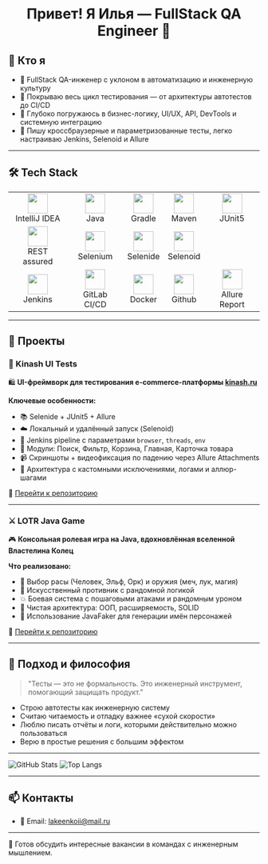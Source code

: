 <h1 align="center">Привет! Я Илья — FullStack QA Engineer 🚀</h1>

## 🧠 Кто я

- 🧪 FullStack QA-инженер с уклоном в автоматизацию и инженерную культуру
- 🧰 Покрываю весь цикл тестирования — от архитектуры автотестов до CI/CD
- 🧬 Глубоко погружаюсь в бизнес-логику, UI/UX, API, DevTools и системную интеграцию
- 🧩 Пишу кроссбраузерные и параметризованные тесты, легко настраиваю Jenkins, Selenoid и Allure

---

## 🛠️ Tech Stack
<table>
<tbody>
<tr>
<td align="center"><src="https://www.jetbrains.com/idea/"><img src="https://github.com/LakeenkoI/sourceItems/blob/main/source/Intelij_IDEA.svg" width="40" height="40"><br>IntelliJ IDEA</td>
<td align="center"><src="https://www.jetbrains.com/idea/"><img src="https://github.com/LakeenkoI/sourceItems/blob/main/source/Java.svg" width="40" height="40"><br>Java</td>
<td align="center"><src="https://www.jetbrains.com/idea/"><img src="https://github.com/LakeenkoI/sourceItems/blob/main/source/Gradle.svg" width="40" height="40"><br>Gradle</td>
<td align="center"><src="https://www.jetbrains.com/idea/"><img src="https://cdn.jsdelivr.net/gh/devicons/devicon@latest/icons/maven/maven-original-wordmark.svg" width="40" height="40"><br>Maven</td>
<td align="center"><src="https://www.jetbrains.com/idea/"><img src="https://github.com/LakeenkoI/sourceItems/blob/main/source/JUnit5.svg" width="40" height="40"><br>JUnit5</td>
</tr>
<tr>
<td align="center"><src="https://www.jetbrains.com/idea/"><img src="https://github.com/LakeenkoI/sourceItems/blob/main/source/RestAssured.svg" width="40" height="40"><br>REST assured</td>
<td align="center"><src="https://www.jetbrains.com/idea/"><img src="https://cdn.jsdelivr.net/gh/devicons/devicon@latest/icons/selenium/selenium-original.svg" width="40" height="40"><br>Selenium</td>
<td align="center"><src="https://www.jetbrains.com/idea/"><img src="https://github.com/LakeenkoI/sourceItems/blob/main/source/Selenide.svg" width="40" height="40"><br>Selenide</td>
<td align="center"><src="https://www.jetbrains.com/idea/"><img src="https://github.com/LakeenkoI/sourceItems/blob/main/source/Selenoid.svg" width="40" height="40"><br>Selenoid</td>
</tr>
<tr>
<td align="center"><src="https://www.jetbrains.com/idea/"><img src="https://github.com/LakeenkoI/sourceItems/blob/main/source/Jenkins.svg" width="40" height="40"><br>Jenkins</td>
<td align="center"><src="https://www.jetbrains.com/idea/"><img src="https://cdn.jsdelivr.net/gh/devicons/devicon@latest/icons/gitlab/gitlab-original.svg" width="40" height="40"><br>GitLab CI/CD</td>
<td align="center"><src="https://www.jetbrains.com/idea/"><img src="https://cdn.jsdelivr.net/gh/devicons/devicon@latest/icons/docker/docker-original.svg" width="40" height="40"><br>Docker</td>
<td align="center"><src="https://www.jetbrains.com/idea/"><img src="https://github.com/LakeenkoI/sourceItems/blob/main/source/Github.svg" width="40" height="40"><br>Github</td>
<td align="center"><src="https://www.jetbrains.com/idea/"><img src="https://github.com/LakeenkoI/sourceItems/blob/main/source/Allure.svg" width="40" height="40"><br>Allure Report</td>
</tr>
</tbody>
</table>

---

## 🚀 Проекты

### 🧪 Kinash UI Tests  
🛍️ **UI-фреймворк для тестирования e-commerce-платформы [kinash.ru](https://kinash.ru/)**

**Ключевые особенности:**
- 📚 Selenide + JUnit5 + Allure
- ☁️ Локальный и удалённый запуск (Selenoid)
- 🔁 Jenkins pipeline с параметрами `browser`, `threads`, `env`
- 🧩 Модули: Поиск, Фильтр, Корзина, Главная, Карточка товара
- 📹 Скриншоты + видеофиксация по падению через Allure Attachments
- 🧠 Архитектура с кастомными исключениями, логами и аллюр-шагами

🔗 [Перейти к репозиторию](https://github.com/LakeenkoI/kinash-ui-test)

---

### ⚔️ LOTR Java Game  
🎮 **Консольная ролевая игра на Java, вдохновлённая вселенной Властелина Колец**

**Что реализовано:**
- 👥 Выбор расы (Человек, Эльф, Орк) и оружия (меч, лук, магия)
- 🧠 Искусственный противник с рандомной логикой
- 💥 Боевая система с пошаговыми атаками и рандомным уроном
- 🧱 Чистая архитектура: ООП, расширяемость, SOLID
- 🧪 Использование JavaFaker для генерации имён персонажей

🔗 [Перейти к репозиторию](https://github.com/LakeenkoI/lotr-java-game)

---

## 🧭 Подход и философия

> "Тесты — это не формальность. Это инженерный инструмент, помогающий защищать продукт."

- Строю автотесты как инженерную систему
- Считаю читаемость и отладку важнее «сухой скорости»
- Люблю писать отчёты и логи, которыми действительно можно пользоваться
- Верю в простые решения с большим эффектом

---

![GitHub Stats](https://github-readme-stats.vercel.app/api?username=LakeenkoI&show_icons=true&theme=radical)
![Top Langs](https://github-readme-stats.vercel.app/api/top-langs/?username=LakeenkoI&layout=compact&theme=radical)

---

## 📫 Контакты

- 📧 Email: lakeenkoii@mail.ru

---

🎯 Готов обсудить интересные вакансии в командах с инженерным мышлением.